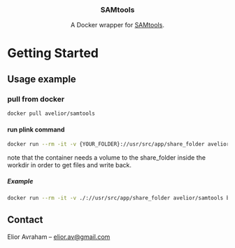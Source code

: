 <p align="center">
  <h3 align="center">SAMtools</h3>

  <p align="center">
    A Docker wrapper for <a href="http://www.htslib.org/">SAMtools</a>.
  </p>
</p>

# Getting Started

## Usage example
### pull from docker
```sh
docker pull avelior/samtools
```
#### run plink command
```sh
docker run --rm -it -v {YOUR_FOLDER}://usr/src/app/share_folder avelior/samtools {SAMTOOLS_COMMAND}
```
note that the container needs a volume to the share_folder inside the workdir in order to get files and write back.
##### Example
```sh
docker run --rm -it -v ./://usr/src/app/share_folder avelior/samtools bash -c "samtools merge share_folder/finalBamFile.bam share_folder/*.bam"
```

## Contact
Elior Avraham – elior.av@gmail.com

